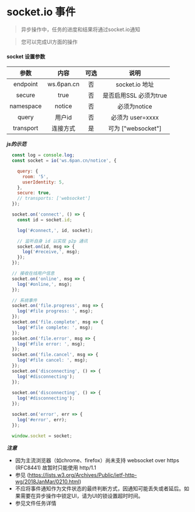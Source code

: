 # socket.io 事件

> 异步操作中，任务的进度和结果将通过socket.io通知

> 您可以完成UI方面的操作

#### socket 设置参数

|  参数  	|  内容  	| 可选 	|           说明           	|
|:------:	|:------:	|:----:	|:------------------------:	|
|  endpoint  	| ws.6pan.cn 	|  否  	|  socket.io 地址  	|
|  secure  	| true 	|  否 	|    是否启用SSL 必须为true    	|
| namespace 	| notice 	|  否  	| 必须为notice 	|
|  query  	| 用户id 	|  否  	|  必须为 user=xxxx  	|
|  transport  	| 连接方式 	|  是  	|  可为 ["websocket"]  	|



***js的示范***

```javascript
  const log = console.log;
  const socket = io('ws.6pan.cn/notice', {

    query: {
      room: '5',
      userIdentity: 5,
    },
    secure: true,
    // transports: ['websocket']
  });

  socket.on('connect', () => {
    const id = socket.id;

    log('#connect,', id, socket);

    // 监听自身 id 以实现 p2p 通讯
    socket.on(id, msg => {
      log('#receive,', msg);
    });
  });

  // 接收在线用户信息
  socket.on('online', msg => {
    log('#online,', msg);
  });

  // 系统事件
  socket.on('file.progress', msg => {
    log('#file progress: ', msg);
  });
  socket.on('file.complete', msg => {
    log('#file complete: ', msg);
  });
  socket.on('file.error', msg => {
    log('#file error: ', msg);
  });
  socket.on('file.cancel', msg => {
    log('#file cancel: ', msg);
  });
  socket.on('disconnecting', () => {
    log('#disconnecting');
  });
  
  socket.on('disconnecting', () => {
    log('#disconnecting');
  });

  socket.on('error', err => {
    log('#error', err);
  });

  window.socket = socket;
```

***注意***

* 因为主流浏览器（如chrome、firefox）尚未支持 websocket over https (RFC8441) 故暂时只能使用 http/1.1
* 参见 (https://lists.w3.org/Archives/Public/ietf-http-wg/2018JanMar/0210.html)
* 不应将事件通知作为文件状态的最终判断方式，因通知可能丢失或者延后。如果需要在异步操作中锁定UI，请为UI的锁设置超时时间。
* 参见文件任务详情
